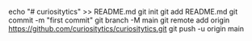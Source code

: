 echo "# curiositytics" >> README.md
git init
git add README.md
git commit -m "first commit"
git branch -M main
git remote add origin https://github.com/curiositytics/curiositytics.git
git push -u origin main
